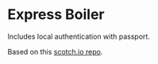 # Express Boiler

Includes local authentication with passport.

Based on this [scotch.io repo](https://github.com/scotch-io/easy-node-authentication/tree/local).

